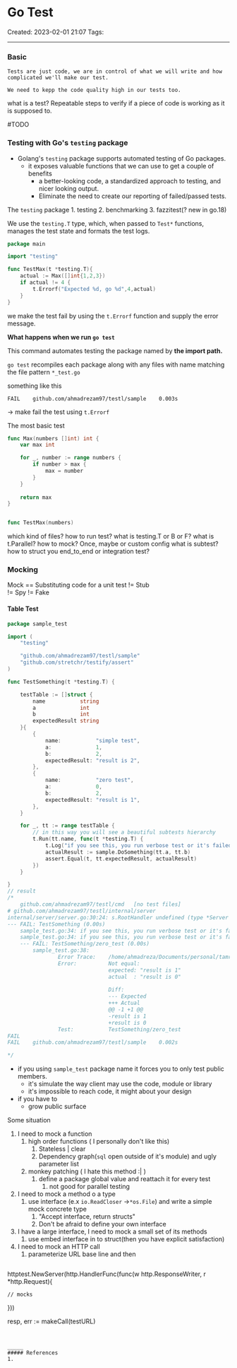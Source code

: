 # Go Test
Created: 2023-02-01 21:07
Tags: 
____

### Basic

```ad-quote
Tests are just code, we are in control of what we will write and how complicated we'll make our test.

We need to kepp the code quality high in our tests too.
```

what is a test?
	Repeatable steps to verify if a piece of code is working as it is supposed to.

#TODO 

### Testing with Go's `testing` package

* Golang's `testing` package supports automated testing of Go packages.
	* it exposes valuable functions that we can use to get a couple of benefits
		* a better-looking code, a standardized approach to testing, and nicer looking output.
		* Eliminate the need to create our reporting of failed/passed tests.

The `testing` package 
	1. testing
	2. benchmarking
	3. fazzitest(? new in go.18)

We use the `testing.T` type, which, when passed to `Test*` functions, manages the test state and formats the test logs.

```go
package main

import "testing"

func TestMax(t *testing.T){
	actual := Max([]int{1,2,3})
	if actual != 4 {
		t.Errorf("Expected %d, go %d",4,actual)
	}
}
```

we make the test fail by using the `t.Errorf` function and supply the error message.

__What happens when we run `go test`__

This command automates testing the package named by __the import path.__

`go test` recompiles each package along with any files with name matching the file pattern `*_test.go`

something like this
```
FAIL    github.com/ahmadrezam97/testl/sample    0.003s
```

-> make fail the test using `t.Errorf`



The most basic test

```go
func Max(numbers []int) int {
	var max int 

	for _, number := range numbers {
		if number > max {
			max = number
		}
	}
	
	return max 
}


func TestMax(numbers)
```





which kind of files?
how to run test?
what is testing.T or B or F?
what is t.Parallel?
how to mock? Once, maybe or custom config
what is subtest?
how to struct you end_to_end or integration test?


### Mocking

Mock == Substituting code  for a unit test
!= Stub  
!= Spy 
!= Fake

#### Table Test
```go
package sample_test

import (
	"testing"

	"github.com/ahmadrezam97/testl/sample"
	"github.com/stretchr/testify/assert"
)

func TestSomething(t *testing.T) {

	testTable := []struct {
		name           string
		a              int
		b              int
		expectedResult string
	}{
		{
			name:           "simple test",
			a:              1,
			b:              2,
			expectedResult: "result is 2",
		},
		{
			name:           "zero test",
			a:              0,
			b:              2,
			expectedResult: "result is 1",
		},
	}

	for _, tt := range testTable {
		// in this way you will see a beautiful subtests hierarchy
		t.Run(tt.name, func(t *testing.T) {
			t.Log("if you see this, you run verbose test or it's failed")
			actualResult := sample.DoSomething(tt.a, tt.b)
			assert.Equal(t, tt.expectedResult, actualResult)
		})
	}

}
// result 
/*
   	github.com/ahmadrezam97/testl/cmd	[no test files]
# github.com/ahmadrezam97/testl/internal/server
internal/server/server.go:30:24: s.RootHandler undefined (type *Server has no field or method RootHandler)
--- FAIL: TestSomething (0.00s)
    sample_test.go:34: if you see this, you run verbose test or it's failed
    sample_test.go:34: if you see this, you run verbose test or it's failed
    --- FAIL: TestSomething/zero_test (0.00s)
        sample_test.go:38: 
            	Error Trace:	/home/ahmadreza/Documents/personal/tamrinat/testl/sample/sample_test.go:38
            	Error:      	Not equal: 
            	            	expected: "result is 1"
            	            	actual  : "result is 0"
            	            	
            	            	Diff:
            	            	--- Expected
            	            	+++ Actual
            	            	@@ -1 +1 @@
            	            	-result is 1
            	            	+result is 0
            	Test:       	TestSomething/zero_test
FAIL
FAIL	github.com/ahmadrezam97/testl/sample	0.002s

*/
```


* if you using `sample_test` package name it forces you to only test public members.
	* it's simulate the way client may use the code, module or library
	* it's impossible to reach code, it might about your design
* if you have to
	* grow public surface


Some situation

1. I need to mock a function
	1. high order functions ( I personally don't like this)
		1. Stateless | clear
		2. Dependency graph(`sql` open outside of it's module) and ugly parameter list
	2. monkey patching ( I hate this method :| )
		1. define a package global value and reattach it for every test
			1. not good for parallel testing
2. I need to mock a method o a type
	1. use interface (e.x `io.ReadCloser` ->`*os.File`) and write a simple mock concrete type
		1.  "Accept interface, return structs"
		2. Don't be afraid to define your own interface
3. I have a large interface, I need to mock a small set of its methods
	1. use embed interface in to struct(then you have explicit satisfaction)
4. I need to mock an HTTP call
	1. parameterize URL base line and then 
	```go 
httptest.NewServer(http.HandlerFunc(func(w http.ResponseWriter, r *http.Request){

	// mocks

}))


resp, err := makeCall(testURL)

```


_____
##### References
1.

